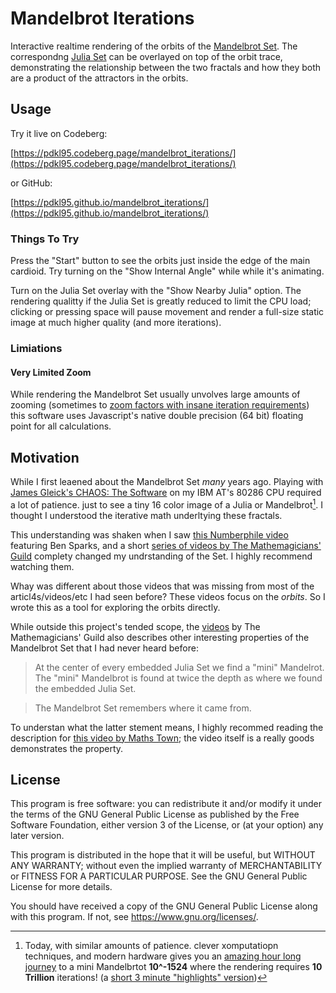 # Mandelbrot Iterations

Interactive realtime rendering of the orbits of the
[Mandelbrot Set](https://en.wikipedia.org/wiki/Mandelbrot_set). The
correspondng [Julia Set](https://en.wikipedia.org/wiki/Julia_set)
can be overlayed on top of the orbit trace, demonstrating the
relationship between the two fractals and how they both are a product
of the attractors in the orbits.

## Usage

Try it live on Codeberg:

[https://pdkl95.codeberg.page/mandelbrot_iterations/](https://pdkl95.codeberg.page/mandelbrot_iterations/)

or GitHub:

[https://pdkl95.github.io/mandelbrot_iterations/](https://pdkl95.github.io/mandelbrot_iterations/)

### Things To Try

Press the "Start" button to see the orbits just inside the edge of the
main cardioid. Try turning on the "Show Internal Angle" while while
it's animating.

Turn on the Julia Set overlay with the "Show Nearby Julia"
option. The rendering qualitty if the Julia Set is greatly reduced to
limit the CPU load; clicking or pressing space will pause movement and
render a full-size static image at much higher quality (and more
iterations).

### Limiations

#### Very Limited Zoom

While rendering the Mandelbrot Set usually unvolves large amounts of
zooming (sometimes to
[zoom factors with insane iteration requirements]()) this software
uses Javascript's native double precision (64 bit) floating point for
all calculations.

## Motivation

While I first leaened about the Mandelbrot Set _many_ years
ago. Playing with
[James Gleick's CHAOS: The Software](https://github.com/rudyrucker/chaos)
on my IBM AT's 80286 CPU required a lot of patience. just to see a tiny
16 color image of a Julia or Mandelbrot[^1].  I thought I understood the iterative
math underltying these fractals.

This understanding was shaken when I saw
[this Numberphile video](https://www.youtube.com/watch?v=FFftmWSzgmk)
featuring Ben Sparks, and a short
[series of videos by The Mathemagicians' Guild](https://www.youtube.com/playlist?list=PL9tHLTl03LqG4ajDvqyfCDMKSxmR_plJ3)
complety changed my undrstanding of the Set. I highly recommend
watching them.

Whay was different about those videos that was missing from most of
the articl4s/videos/etc I had seen before? These videos focus on the
_orbits_. So I wrote this as a tool for exploring the orbits directly.

While outside this project's tended scope, the [videos](https://www.youtube.com/playlist?list=PL9tHLTl03LqG4ajDvqyfCDMKSxmR_plJ3)
by The Mathemagicians' Guild also describes other interesting
properties of the Mandelbrot Set that I had never heard before:

> At the center of every embedded Julia Set we find a "mini" Mandelrot.
> The "mini" Mandelbrot is found at twice the depth as where we found\
> the embedded Julia Set.

> The Mandelbrot Set remembers where it came from.

To understan what the latter stement means, I highly recommed reading
the description for [this video by Maths Town](https://www.youtube.com/watch?v=CdSXlzqN7Og);
the video itself is a really goods demonstrates the property.

## License

This program is free software: you can redistribute it and/or modify
it under the terms of the GNU General Public License as published by
the Free Software Foundation, either version 3 of the License, or
(at your option) any later version.

This program is distributed in the hope that it will be useful,
but WITHOUT ANY WARRANTY; without even the implied warranty of
MERCHANTABILITY or FITNESS FOR A PARTICULAR PURPOSE.  See the
GNU General Public License for more details.

You should have received a copy of the GNU General Public License
along with this program.  If not, see <https://www.gnu.org/licenses/>.

[^1]: Today, with similar amounts of patience. clever xomputatiopn techniques, and modern hardware gives you an [amazing hour long journey](https://www.youtube.com/watch?v=uUiwddOhg4c) to a mini Mandelbrtot __10^-1524__ where the rendering requires **10 Trillion** iterations! (a [short 3 minute "highlights" version](https://www.youtube.com/watch?v=BsH8uiRvYJk))

